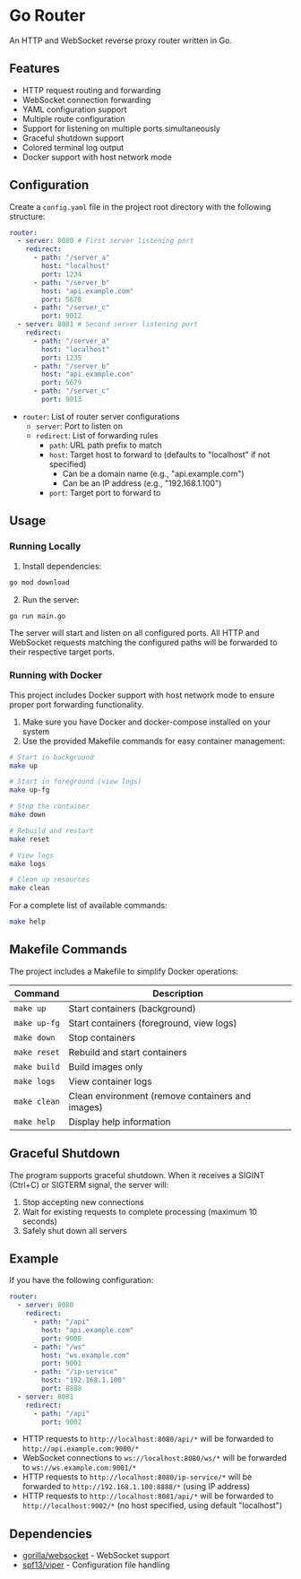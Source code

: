 # Go Router

An HTTP and WebSocket reverse proxy router written in Go.

## Features

- HTTP request routing and forwarding
- WebSocket connection forwarding
- YAML configuration support
- Multiple route configuration
- Support for listening on multiple ports simultaneously
- Graceful shutdown support
- Colored terminal log output
- Docker support with host network mode

## Configuration

Create a `config.yaml` file in the project root directory with the following structure:

```yaml
router:
  - server: 8080 # First server listening port
    redirect:
      - path: "/server_a"
        host: "localhost"
        port: 1234
      - path: "/server_b"
        host: "api.example.com"
        port: 5678
      - path: "/server_c"
        port: 9012
  - server: 8081 # Second server listening port
    redirect:
      - path: "/server_a"
        host: "localhost"
        port: 1235
      - path: "/server_b"
        host: "api.example.com"
        port: 5679
      - path: "/server_c"
        port: 9013
```

- `router`: List of router server configurations
  - `server`: Port to listen on
  - `redirect`: List of forwarding rules
    - `path`: URL path prefix to match
    - `host`: Target host to forward to (defaults to "localhost" if not specified)
      - Can be a domain name (e.g., "api.example.com")
      - Can be an IP address (e.g., "192.168.1.100")
    - `port`: Target port to forward to

## Usage

### Running Locally

1. Install dependencies:

```bash
go mod download
```

2. Run the server:

```bash
go run main.go
```

The server will start and listen on all configured ports. All HTTP and WebSocket requests matching the configured paths will be forwarded to their respective target ports.

### Running with Docker

This project includes Docker support with host network mode to ensure proper port forwarding functionality.

1. Make sure you have Docker and docker-compose installed on your system
2. Use the provided Makefile commands for easy container management:

```bash
# Start in background
make up

# Start in foreground (view logs)
make up-fg

# Stop the container
make down

# Rebuild and restart
make reset

# View logs
make logs

# Clean up resources
make clean
```

For a complete list of available commands:

```bash
make help
```

## Makefile Commands

The project includes a Makefile to simplify Docker operations:

| Command      | Description                                      |
| ------------ | ------------------------------------------------ |
| `make up`    | Start containers (background)                    |
| `make up-fg` | Start containers (foreground, view logs)         |
| `make down`  | Stop containers                                  |
| `make reset` | Rebuild and start containers                     |
| `make build` | Build images only                                |
| `make logs`  | View container logs                              |
| `make clean` | Clean environment (remove containers and images) |
| `make help`  | Display help information                         |

## Graceful Shutdown

The program supports graceful shutdown. When it receives a SIGINT (Ctrl+C) or SIGTERM signal, the server will:

1. Stop accepting new connections
2. Wait for existing requests to complete processing (maximum 10 seconds)
3. Safely shut down all servers

## Example

If you have the following configuration:

```yaml
router:
  - server: 8080
    redirect:
      - path: "/api"
        host: "api.example.com"
        port: 9000
      - path: "/ws"
        host: "ws.example.com"
        port: 9001
      - path: "/ip-service"
        host: "192.168.1.100"
        port: 8888
  - server: 8081
    redirect:
      - path: "/api"
        port: 9002
```

- HTTP requests to `http://localhost:8080/api/*` will be forwarded to `http://api.example.com:9000/*`
- WebSocket connections to `ws://localhost:8080/ws/*` will be forwarded to `ws://ws.example.com:9001/*`
- HTTP requests to `http://localhost:8080/ip-service/*` will be forwarded to `http://192.168.1.100:8888/*` (using IP address)
- HTTP requests to `http://localhost:8081/api/*` will be forwarded to `http://localhost:9002/*` (no host specified, using default "localhost")

## Dependencies

- [gorilla/websocket](https://github.com/gorilla/websocket) - WebSocket support
- [spf13/viper](https://github.com/spf13/viper) - Configuration file handling
